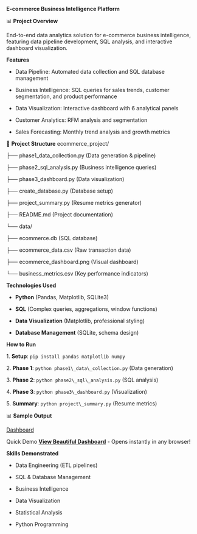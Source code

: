 **E-commerce Business Intelligence Platform**


 📊 **Project Overview**

End-to-end data analytics solution for e-commerce business intelligence, featuring data pipeline development, SQL analysis, and interactive dashboard visualization.



  **Features**

- Data Pipeline: Automated data collection and SQL database management

- Business Intelligence: SQL queries for sales trends, customer segmentation, and product performance

- Data Visualization: Interactive dashboard with 6 analytical panels

- Customer Analytics: RFM analysis and segmentation

- Sales Forecasting: Monthly trend analysis and growth metrics



 📁 **Project Structure**
ecommerce\_project/

├── phase1\_data\_collection.py (Data generation \& pipeline)

├── phase2\_sql\_analysis.py  (Business intelligence queries)

├── phase3\_dashboard.py (Data visualization)

├── create\_database.py  (Database setup)

├── project\_summary.py  (Resume metrics generator)

├── README.md (Project documentation)

└── data/

├── ecommerce.db  (SQL database)

├── ecommerce\_data.csv  (Raw transaction data)

├── ecommerce\_dashboard.png  (Visual dashboard)

└── business\_metrics.csv  (Key performance indicators)



 **Technologies Used**

- **Python** (Pandas, Matplotlib, SQLite3)

- **SQL** (Complex queries, aggregations, window functions)

- **Data Visualization** (Matplotlib, professional styling)

- **Database Management** (SQLite, schema design)



 **How to Run**

1\.  **Setup**: `pip install pandas matplotlib numpy`

2\.  **Phase 1**: `python phase1\_data\_collection.py` (Data generation)

3\.  **Phase 2**: `python phase2\_sql\_analysis.py` (SQL analysis)

4\.  **Phase 3**: `python phase3\_dashboard.py` (Visualization)

5\.  **Summary**: `python project\_summary.py` (Resume metrics)



 📊 **Sample Output**

 [Dashboard](data/ecommerce\_dashboard.png)

  Quick Demo
**[View Beautiful Dashboard](beautiful_dashboard.html)** - Opens instantly in any browser!

 **Skills Demonstrated**

- Data Engineering (ETL pipelines)

- SQL \& Database Management

- Business Intelligence

- Data Visualization

- Statistical Analysis

- Python Programming

